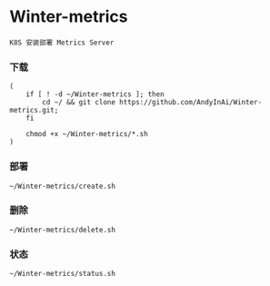# Winter-metrics

    K8S 安装部署 Metrics Server

### 下载

  	(
		if [ ! -d ~/Winter-metrics ]; then 
	 		cd ~/ && git clone https://github.com/AndyInAi/Winter-metrics.git; 
	   	fi
	
		chmod +x ~/Winter-metrics/*.sh
 	)

### 部署

	~/Winter-metrics/create.sh

### 删除

	~/Winter-metrics/delete.sh

### 状态
  
    ~/Winter-metrics/status.sh

  
